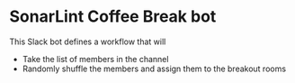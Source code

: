 # SonarLint Coffee Break bot

This Slack bot defines a workflow that will
* Take the list of members in the channel
* Randomly shuffle the members and assign them to the breakout rooms
